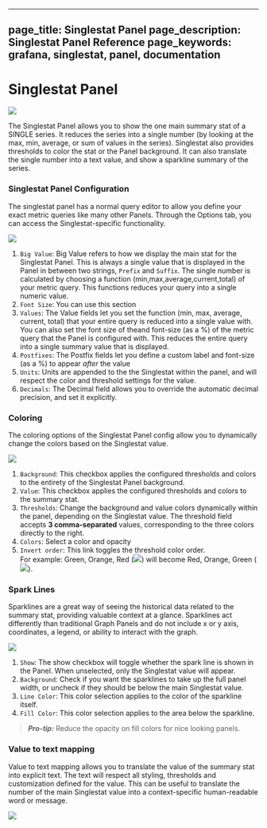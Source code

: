 ----
page_title: Singlestat Panel
page_description: Singlestat Panel Reference
page_keywords: grafana, singlestat, panel, documentation
---

# Singlestat Panel

![](/img/v1/singlestat_panel2.png)

The Singlestat Panel allows you to show the one main summary stat of a SINGLE series. It reduces the series into a single number (by looking at the max, min, average, or sum of values in the series). Singlestat also provides thresholds to color the stat or the Panel background. It can also translate the single number into a text value, and show a sparkline summary of the series.

### Singlestat Panel Configuration

The singlestat panel has a normal query editor to allow you define your exact metric queries like many other Panels. Through the Options tab, you can access the Singlestat-specific functionality.

<img class="no-shadow" src="/img/v1/Singlestat-BaseSettings.png">

1. `Big Value`: Big Value refers to how we display the main stat for the Singlestat Panel. This is always a single value that is displayed in the Panel in between two strings, `Prefix` and  `Suffix`. The single number is calculated by choosing a function (min,max,average,current,total) of your metric query. This functions reduces your query into a single numeric value.
2. `Font Size`: You can use this section 
3. `Values`: The Value fields let you set the function (min, max, average, current, total) that your entire query is reduced into a single value with. You can also set the font size of theand font-size (as a %) of the metric query that the Panel is configured with. This reduces the entire query into a single summary value that is displayed.
4. `Postfixes`: The Postfix fields let you define a custom label and font-size (as a %) to appear *after* the value
5. `Units`: Units are appended to the the Singlestat  within the panel, and will respect the color and threshold settings for the value.
6. `Decimals`: The Decimal field allows you to override the automatic decimal precision, and set it explicitly.

### Coloring

The coloring options of the Singlestat Panel config allow you to dynamically change the colors based on the Singlestat value.

<img class="no-shadow" src="/img/v1/Singlestat-Coloring.png">

1. `Background`: This checkbox applies the configured thresholds and colors to the entirety of the Singlestat Panel background.
2. `Value`: This checkbox applies the configured thresholds and colors to the summary stat.
3. `Thresholds`: Change the background and value colors dynamically within the panel, depending on the Singlestat value. The threshold field accepts **3 comma-separated** values, corresponding to the three colors directly to the right.
4. `Colors`: Select a color and opacity
5. `Invert order`: This link toggles the threshold color order.</br>For example: Green, Orange, Red (<img class="no-shadow" src="/img/v1/gyr.png">) will become Red, Orange, Green (<img class="no-shadow" src="/img/v1/ryg.png">).

### Spark Lines

Sparklines are a great way of seeing the historical data related to the summary stat, providing valuable context at a glance. Sparklines act differently than traditional Graph Panels and do not include x or y axis, coordinates, a legend, or ability to interact with the graph.

<img class="no-shadow" src="/img/v1/Singlestat-Sparklines.png">

1. `Show`: The show checkbox will toggle whether the spark line is shown in the Panel. When unselected, only the Singlestat value will appear.
2. `Background`: Check if you want the sparklines to take up the full panel width, or uncheck if they should be below the main Singlestat value.
3. `Line Color`: This color selection applies to the color of the sparkline itself.
4. `Fill Color`: This color selection applies to the area below the sparkline.

> ***Pro-tip:*** Reduce the opacity on  fill colors for nice looking panels.

### Value to text mapping

Value to text mapping allows you to translate the value of the summary stat into explicit text. The text will respect all styling, thresholds and customization defined for the value. This can be useful to translate the number of the main Singlestat value into a context-specific human-readable word or message.

<img class="no-shadow" src="/img/v1/Singlestat-ValueMapping.png">


